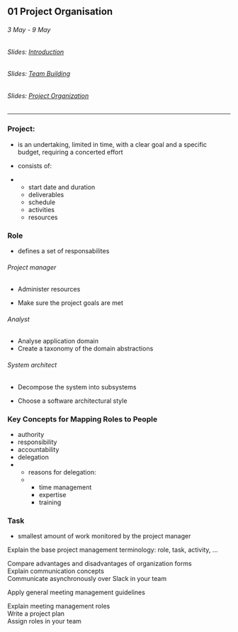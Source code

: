 ## 01 Project Organisation

###### 3 May - 9 May

###### Slides: [Introduction](https://www.moodle.tum.de/mod/resource/view.php?id=566556)

###### Slides: [Team Building](https://www.moodle.tum.de/mod/resource/view.php?id=569489)

###### Slides: [Project Organization](https://www.moodle.tum.de/mod/resource/view.php?id=571882)

---

### Project:

* is an undertaking, limited in time, with a clear goal and a specific budget, requiring a concerted effort

* consists of:

* * start date and duration
  * deliverables
  * schedule
  * activities
  * resources

### Role

* defines a set of responsabilites

###### Project manager

* Administer resources

* Make sure the project goals are met

###### Analyst

* Analyse application domain
* Create a taxonomy of the domain abstractions

###### System architect

* Decompose the system into subsystems

* Choose a software architectural style

### Key Concepts for Mapping Roles to People

* authority
* responsibility
* accountability
* delegation
* * reasons for delegation:
  * * time management
    * expertise
    * training

### Task

* smallest amount of work monitored by the project manager

Explain the base project management terminology: role, task, activity, ...

Compare advantages and disadvantages of organization forms  
 Explain communication concepts  
 Communicate asynchronously over Slack in your team

Apply general meeting management guidelines

Explain meeting management roles  
 Write a project plan  
 Assign roles in your team


